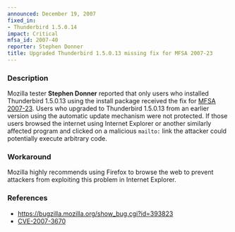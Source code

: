 ```yaml
---
announced: December 19, 2007
fixed_in:
- Thunderbird 1.5.0.14
impact: Critical
mfsa_id: 2007-40
reporter: Stephen Donner
title: Upgraded Thunderbird 1.5.0.13 missing fix for MFSA 2007-23
---
```


<h3>Description</h3>

<p>Mozilla tester <strong>Stephen Donner</strong> reported that only users
who installed Thunderbird 1.5.0.13 using the install package received
the fix for <a href="mfsa2007-23.html">MFSA 2007-23</a>. Users who upgraded
to Thunderbird 1.5.0.13 from an earlier version using the automatic update
mechanism were not protected. If those users browsed the internet using
Internet Explorer or another similarly affected program and clicked on a
malicious <code>mailto:</code> link the attacker could potentially execute
arbitrary code.
</p>

<h3>Workaround</h3>

<p>Mozilla highly recommends using Firefox to browse the web to prevent
attackers from exploiting this problem in Internet Explorer.</p>

<h3>References</h3>

<ul>
<li><a href="https://bugzilla.mozilla.org/show_bug.cgi?id=393823">
https://bugzilla.mozilla.org/show_bug.cgi?id=393823</a></li>

<li><a class="ex-ref" href="http://nvd.nist.gov/nvd.cfm?cvename=CVE-2007-3670">CVE-2007-3670</a></li>
</ul>



